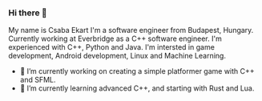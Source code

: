 ### Hi there 👋

My name is Csaba Ekart I'm a software engineer from Budapest, Hungary. Currently working at Everbridge as a C++ software engineer. I'm experienced with C++, Python and Java. I'm intersted in game development, Android development, Linux and Machine Learning.

- 🔭 I’m currently working on creating a simple platformer game with C++ and SFML.
- 🌱 I’m currently learning advanced C++, and starting with Rust and Lua.

<!--
**ekaktusz/ekaktusz** is a ✨ _special_ ✨ repository because its `README.md` (this file) appears on your GitHub profile.

Here are some ideas to get you started:

- 🔭 I’m currently working on ...
- 🌱 I’m currently learning ...
- 👯 I’m looking to collaborate on ...
- 🤔 I’m looking for help with ...
- 💬 Ask me about ...
- 📫 How to reach me: ...
- 😄 Pronouns: ...
- ⚡ Fun fact: ...
-->
